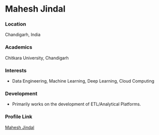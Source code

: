 # Mahesh Jindal

### Location

Chandigarh, India

### Academics

Chitkara University, Chandigarh

### Interests

- Data Engineering, Machine Learning, Deep Learning, Cloud Computing

### Development

- Primarily works on the development of ETL/Analytical Platforms.


### Profile Link

[Mahesh Jindal](https://github.com/maheshjindal)